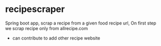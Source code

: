 # recipescraper
Spring boot app, scrap a recipe from a given food recipe url, 
On first step we scrap recipe only from allrecipe.com
* can contribute to add other recipe website
